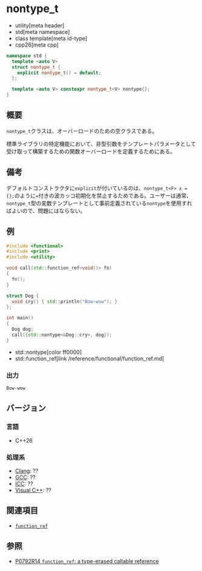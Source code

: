 # nontype_t
* utility[meta header]
* std[meta namespace]
* class template[meta id-type]
* cpp26[meta cpp]

```cpp
namespace std {
  template <auto V>
  struct nontype_t {
    explicit nontype_t() = default;
  };

  template <auto V> constexpr nontype_t<V> nontype{};
}
```

## 概要
`nontype_t`クラスは、オーバーロードのための空クラスである。

標準ライブラリの特定機能において、非型引数をテンプレートパラメータとして受け取って構築するための関数オーバーロードを定義するためにある。


## 備考
デフォルトコンストラクタに`explicit`が付いているのは、`nontype_t<F> x = {};`のように`=`付きの波カッコ初期化を禁止するためである。ユーザーは通常、`nontype_t`型の変数テンプレートとして事前定義されている`nontype`を使用すればよいので、問題にはならない。


## 例
```cpp example
#include <functional>
#include <print>
#include <utility>

void call(std::function_ref<void()> fn)
{
  fn();
}

struct Dog {
  void cry() { std::println("Bow-wow"); }
};

int main()
{
  Dog dog;
  call({std::nontype<&Dog::cry>, dog});
}
```
* std::nontype[color ff0000]
* std::function_ref[link /reference/functional/function_ref.md]

### 出力
```
Bow-wow
```


## バージョン
### 言語
- C++26

### 処理系
- [Clang](/implementation.md#clang): ??
- [GCC](/implementation.md#gcc): ??
- [ICC](/implementation.md#icc): ??
- [Visual C++](/implementation.md#visual_cpp): ??


## 関連項目
- [`function_ref`](/reference/functional/function_ref.md)


## 参照
- [P0792R14 `function_ref`: a type-erased callable reference](https://www.open-std.org/jtc1/sc22/wg21/docs/papers/2023/p0792r14.html)
